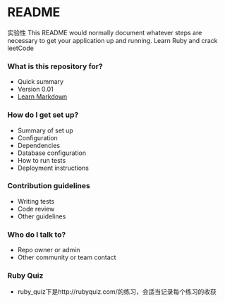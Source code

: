 # README #
实验性
This README would normally document whatever steps are necessary to get your application up and running.
Learn Ruby and crack leetCode
### What is this repository for? ###

* Quick summary
* Version 0.01
* [Learn Markdown](https://bitbucket.org/tutorials/markdowndemo)

### How do I get set up? ###

* Summary of set up
* Configuration
* Dependencies
* Database configuration
* How to run tests
* Deployment instructions

### Contribution guidelines ###

* Writing tests
* Code review
* Other guidelines

### Who do I talk to? ###

* Repo owner or admin
* Other community or team contact

### Ruby Quiz
* ruby_quiz下是http://rubyquiz.com/的练习，会适当记录每个练习的收获